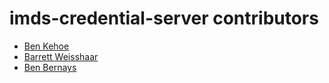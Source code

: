 # imds-credential-server contributors

* [Ben Kehoe](https://github.com/benkehoe)
* [Barrett Weisshaar](https://github.com/ravenium)
* [Ben Bernays](https://github.com/bbernays)
